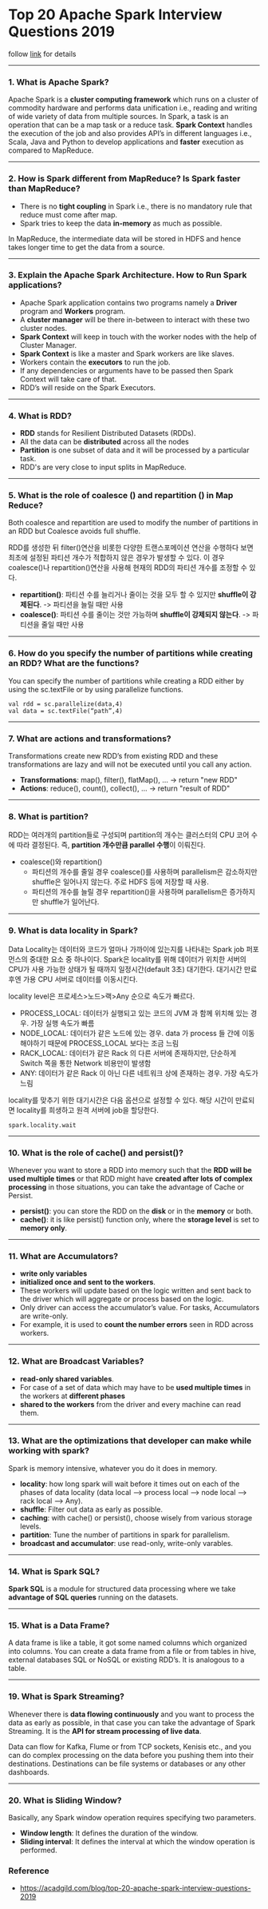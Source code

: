 # Top 20 Apache Spark Interview Questions 2019

follow [link](https://acadgild.com/blog/top-20-apache-spark-interview-questions-2019) for details

---
### 1. What is Apache Spark?
Apache Spark is a <b>cluster computing framework</b> which runs on a cluster of commodity hardware 
and performs data unification i.e., reading and writing of wide variety of data from multiple sources. 
In Spark, a task is an operation that can be a map task or a reduce task. 
<b>Spark Context</b> handles the execution of the job and also provides API’s in different languages 
i.e., Scala, Java and Python to develop applications and <b>faster</b> execution as compared to MapReduce.


---
### 2. How is Spark different from MapReduce? Is Spark faster than MapReduce?
- There is no <b>tight coupling</b> in Spark i.e., there is no mandatory rule that reduce must come after map.
- Spark tries to keep the data <b>in-memory</b> as much as possible.

In MapReduce, the intermediate data will be stored in HDFS and hence takes longer time to get the data from a source.


---
### 3. Explain the Apache Spark Architecture. How to Run Spark applications?
- Apache Spark application contains two programs namely a <b>Driver</b> program and <b>Workers</b> program.
- A <b>cluster manager</b> will be there in-between to interact with these two cluster nodes. 
- <b>Spark Context</b> will keep in touch with the worker nodes with the help of Cluster Manager.
- <b>Spark Context</b> is like a master and Spark workers are like slaves.
- Workers contain the <b>executors</b> to run the job. 
- If any dependencies or arguments have to be passed then Spark Context will take care of that. 
- RDD’s will reside on the Spark Executors.


---
### 4. What is RDD?
- <b>RDD</b> stands for Resilient Distributed Datasets (RDDs). 
- All the data can be <b>distributed</b> across all the nodes 
- <b>Partition</b> is one subset of data and it will be processed by a particular task. 
- RDD's are very close to input splits in MapReduce.


---
### 5. What is the role of coalesce () and repartition () in Map Reduce?
Both coalesce and repartition are used to modify the number of partitions in an RDD but Coalesce avoids full shuffle.

RDD를 생성한 뒤 filter()연산을 비롯한 다양한 트랜스포메이션 연산을 수행하다 보면 최초에 설정된 파티션 개수가 적합하지 않은 경우가 발생할 수 있다.
이 경우 coalesce()나 repartition()연산을 사용해 현재의 RDD의 파티션 개수를 조정할 수 있다.
- <b>repartition()</b>: 파티션 수를 늘리거나 줄이는 것을 모두 할 수 있지만 <b>shuffle이 강제된다</b>. -> 파티션을 늘릴 때만 사용
- <b>coalesce()</b>: 파티션 수를 줄이는 것만 가능하며 <b>shuffle이 강제되지 않는다</b>. -> 파티션을 줄일 때만 사용


---
### 6. How do you specify the number of partitions while creating an RDD? What are the functions?
You can specify the number of partitions while creating a RDD either by using the sc.textFile or by using parallelize functions.
```
val rdd = sc.parallelize(data,4)
val data = sc.textFile(“path”,4)
```


---
### 7. What are actions and transformations?
Transformations create new RDD’s from existing RDD and these transformations are lazy and will not be executed until you call any action.
- <b>Transformations</b>: map(), filter(), flatMap(), ... -> return "new RDD"
- <b>Actions</b>: reduce(), count(), collect(), ... -> return "result of RDD"


---
### 8. What is partition?
RDD는 여러개의 partition들로 구성되며 partition의 개수는 클러스터의 CPU 코어 수에 따라 결정된다. 즉, <b>partition 개수만큼 parallel 수행</b>이 이뤄진다.
- coalesce()와 repartition()
  - 파티션의 개수를 줄일 경우 coalesce()를 사용하며 parallelism은 감소하지만 shuffle은 일어나지 않는다. 주로 HDFS 등에 저장할 때 사용.
  - 파티션의 개수를 늘릴 경우 repartition()을 사용하며 parallelism은 증가하지만 shuffle가 일어난다.


---
### 9. What is data locality in Spark?
Data Locality는 데이터와 코드가 얼마나 가까이에 있는지를 나타내는 Spark job 퍼포먼스의 중대한 요소 중 하나이다. 
Spark은 locality를 위해 데이터가 위치한 서버의 CPU가 사용 가능한 상태가 될 때까지 일정시간(default 3초) 대기한다.
대기시간 만료 후엔 가용 CPU 서버로 데이터를 이동시킨다.

locality level은 프로세스>노드>랙>Any 순으로 속도가 빠르다.
- PROCESS_LOCAL: 데이터가 실행되고 있는 코드의 JVM 과 함께 위치해 있는 경우. 가장 실행 속도가 빠름
- NODE_LOCAL: 데이터가 같은 노드에 있는 경우. data 가 process 들 간에 이동해야하기 때문에 PROCESS_LOCAL 보다는 조금 느림
- RACK_LOCAL: 데이터가 같은 Rack 의 다른 서버에 존재하지만, 단순하게 Switch 쪽을 통한 Network 비용만이 발생함
- ANY: 데이터가 같은 Rack 이 아닌 다른 네트워크 상에 존재하는 경우. 가장 속도가 느림

locality를 맞추기 위한 대기시간은 다음 옵션으로 설정할 수 있다. 
해당 시간이 만료되면 locality를 희생하고 원격 서버에 job을 할당한다.
```
spark.locality.wait
```


---
### 10. What is the role of cache() and persist()?
Whenever you want to store a RDD into memory such that the <b>RDD will be used multiple times</b> 
or that RDD might have <b>created after lots of complex processing</b> in those situations, 
you can take the advantage of Cache or Persist.

- <b>persist()</b>: you can store the RDD on the <b>disk</b> or in the <b>memory</b> or both.
- <b>cache()</b>: it is like persist() function only, where the <b>storage level</b> is set to <b>memory only</b>.


---
### 11. What are Accumulators?
- <b>write only variables</b> 
- <b>initialized once and sent to the workers</b>.
- These workers will update based on the logic written and sent back to the driver which will aggregate or process based on the logic.
- Only driver can access the accumulator’s value. For tasks, Accumulators are write-only. 
- For example, it is used to <b>count the number errors</b> seen in RDD across workers.


---
### 12. What are Broadcast Variables?
- <b>read-only shared variables</b>. 
- For case of a set of data which may have to be <b>used multiple times</b> in the workers at <b>different phases</b>
- <b>shared to the workers</b> from the driver and every machine can read them.


---
### 13. What are the optimizations that developer can make while working with spark?
Spark is memory intensive, whatever you do it does in memory.
- <b>locality</b>: how long spark will wait before it times out on each of the phases of data locality (data local –> process local –> node local –> rack local –> Any).
- <b>shuffle</b>: Filter out data as early as possible. 
- <b>caching</b>: with cache() or persist(), choose wisely from various storage levels.
- <b>partition</b>: Tune the number of partitions in spark for parallelism.
- <b>broadcast and accumulator</b>: use read-only, write-only varables.


---
### 14. What is Spark SQL?
<b>Spark SQL</b> is a module for structured data processing where we take <b>advantage of SQL queries</b> running on the datasets.


---
### 15. What is a Data Frame?
A data frame is like a table, it got some named columns which organized into columns. 
You can create a data frame from a file or from tables in hive, external databases SQL or NoSQL or existing RDD’s. 
It is analogous to a table.


---
### 19. What is Spark Streaming?
Whenever there is <b>data flowing continuously</b> and you want to process the data as early as possible, 
in that case you can take the advantage of Spark Streaming. 
It is the <b>API for stream processing of live data</b>.

Data can flow for Kafka, Flume or from TCP sockets, Kenisis etc., and you can do complex processing on the data 
before you pushing them into their destinations. 
Destinations can be file systems or databases or any other dashboards.


---
### 20. What is Sliding Window?
Basically, any Spark window operation requires specifying two parameters.
- <b>Window length</b>: It defines the duration of the window.
- <b>Sliding interval</b>: It defines the interval at which the window operation is performed.


### Reference
- https://acadgild.com/blog/top-20-apache-spark-interview-questions-2019
